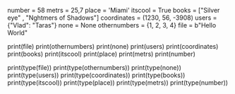 number = 58
metrs = 25,7
place = 'Miami'
itscool = True
books = ["Silver eye" , "Nghtmers of Shadows"]
coordinates = (1230, 56, -3908)
users = {"Vlad": "Taras"}
none = None
othernumbers = {1, 2, 3, 4}
file = b"Hello World"


print(file)
print(othernumbers)
print(none)
print(users)
print(coordinates)
print(books)
print(itscool)
print(place)
print(metrs)
print(number)


print(type(file))
print(type(othernumbers))
print(type(none))
print(type(users))
print(type(coordinates))
print(type(books))
print(type(itscool))
print(type(place))
print(type(metrs))
print(type(number))
